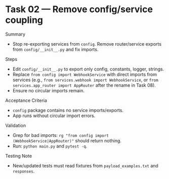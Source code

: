 # Task 02 — Remove config/service coupling

Summary
- Stop re-exporting services from `config`. Remove router/service exports from `config/__init__.py` and fix imports.

Steps
- Edit `config/__init__.py` to export only config, constants, logger, strings.
- Replace `from config import WebhookService` with direct imports from services (e.g., `from services.webhook import WebhookService`, or `from services.app_router import AppRouter` after the rename in Task 08).
- Ensure no circular imports remain.

Acceptance Criteria
- `config` package contains no service imports/exports.
- App runs without circular import errors.

Validation
- Grep for bad imports: `rg "from config import (WebhookService|AppRouter)"` should return nothing.
- Run: `python main.py` and `pytest -q`.

Testing Note
- New/updated tests must read fixtures from `payload_examples.txt` and `responses`.
